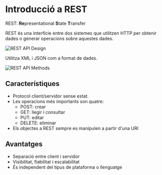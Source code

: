 Introducció a REST
================


REST: **Re**presentational **S**tate **T**ransfer

REST és una interfície entre dos sistemes que utilitzen HTTP per obtenir dades o generar operacions sobre aquestes dades.

![REST API Design](https://d32myzxfxyl12w.cloudfront.net/images/ckeditor_assets/pictures/275/content_rest_api_design.png)

Utilitza XML i JSON com a format de dades.

![REST API Methods](https://phpenthusiast.com/theme/assets/images/blog/what_is_rest_api.png)

Característiques
-------------

- Protocol client/servidor sense estat.
- Les operacions més importants son quatre:
  - POST: crear
  - GET: llegir i consultar
  - PUT: editar
  - DELETE: eliminar
- Els objectes a REST sempre es manipulen a partir d'una URI

Avantatges
------------
- Separació entre client i servidor
- Visibilitat, fiabilitat i escalabilitat
- És independent del tipus de plataforma o llenguatge
